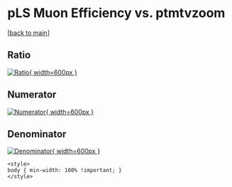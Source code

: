 # pLS Muon Efficiency vs. ptmtvzoom

[[back to main](./)]



## Ratio

[![Ratio](../mtv/var/pLS_13_eff_ptmtvzoom.png){ width=600px }](../mtv/var/pLS_13_eff_ptmtvzoom.pdf)

## Numerator

[![Numerator](../mtv/num/pLS_13_eff_ptmtvzoom_num0.png){ width=600px }](../mtv/num/pLS_13_eff_ptmtvzoom_num0.pdf)

## Denominator

[![Denominator](../mtv/den/pLS_13_eff_ptmtvzoom_den.png){ width=600px }](../mtv/den/pLS_13_eff_ptmtvzoom_den.pdf)


``` {=html}
<style>
body { min-width: 100% !important; }
</style>
```
